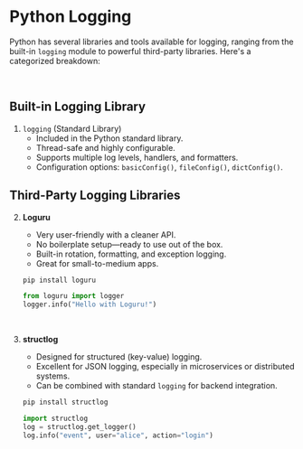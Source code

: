 # Python Logging

Python has several libraries and tools available for logging, ranging from the built-in `logging` module to powerful third-party libraries. Here's a categorized breakdown:

<br>

## **Built-in Logging Library**
1. `logging` (Standard Library)
   * Included in the Python standard library.
   * Thread-safe and highly configurable.
   * Supports multiple log levels, handlers, and formatters.
   * Configuration options: `basicConfig()`, `fileConfig()`, `dictConfig()`.



## **Third-Party Logging Libraries**
2. **Loguru**
   * Very user-friendly with a cleaner API.
   * No boilerplate setup—ready to use out of the box.
   * Built-in rotation, formatting, and exception logging.
   * Great for small-to-medium apps.

    ```bash
    pip install loguru
    ```

    ```python
    from loguru import logger
    logger.info("Hello with Loguru!")
    ```

<br>

3. **structlog**
   * Designed for structured (key-value) logging.
   * Excellent for JSON logging, especially in microservices or distributed systems.
   * Can be combined with standard `logging` for backend integration.

    ```bash
    pip install structlog
    ```

    ```python
    import structlog
    log = structlog.get_logger()
    log.info("event", user="alice", action="login")
    ```
